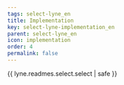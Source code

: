 ```yaml
---
tags: select-lyne_en
title: Implementation
key: select-lyne-implementation_en
parent: select-lyne_en
icon: implementation
order: 4
permalink: false  
---
```

{{ lyne.readmes.select.select | safe }}


